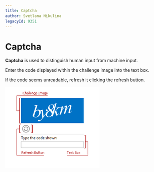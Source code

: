 ```yaml
---
title: Captcha
author: Svetlana Nikulina
legacyId: 9351
---
```

# Captcha
**Captcha** is used to distinguish human input from machine input.

Enter the code displayed within the challenge image into the text box.

If the code seems unreadable, refresh it clicking the refresh button.

![ASPxCaptcha-VisualElements-Main](../../images/img11614.png)